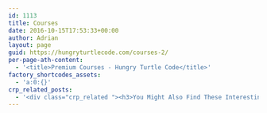 ```yaml
---
id: 1113
title: Courses
date: 2016-10-15T17:53:33+00:00
author: Adrian
layout: page
guid: https://hungryturtlecode.com/courses-2/
per-page-ath-content:
  - '<title>Premium Courses - Hungry Turtle Code</title>'
factory_shortcodes_assets:
  - 'a:0:{}'
crp_related_posts:
  - '<div class="crp_related "><h3>You Might Also Find These Interesting...</h3><ul><li><a href="https://hungryturtlecode.com/my-courses/"    ><img src="https://hungryturtlecode.com/wp-content/plugins/contextual-related-posts/default.png" alt="My Courses" title="My Courses" width="150" height="150" class="crp_thumb crp_default" /><div class="crp_title">My Courses</div></a></li><li><a href="https://hungryturtlecode.com/code-projects/angular-quiz-app/24-finished-angular-project/"    ><img src="https://res.cloudinary.com/djxscnpzf/image/upload/c_scale,w_180/c_crop,h_180,w_180,x_0,y_0/h_150,w_150/v1463932403/Angular-quiz-part-24_l0q3sc.jpg" alt="AngularJS Quiz App Tutorial Part 24 – The Finished App" title="AngularJS Quiz App Tutorial Part 24 – The Finished App" width="150" height="150" class="crp_thumb crp_featured" /><div class="crp_title">AngularJS Quiz App Tutorial Part 24 – The Finished App</div></a></li></ul><div class="crp_clear"></div></div>'
---
```

